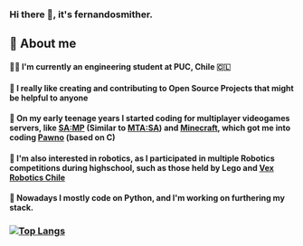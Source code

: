### Hi there 👋, it's fernandosmither.

## 🚀 About me

#### 👨‍🎓 I'm currently an engineering student at PUC, Chile 🇨🇱 

#### 📖 I really like creating and contributing to Open Source Projects that might be helpful to anyone

#### 🧒 On my early teenage years I started coding for multiplayer videogames servers, like [SA:MP](https://www.sa-mp.com/) (Similar to [MTA:SA](https://en.wikipedia.org/wiki/Multi_Theft_Auto)) and [Minecraft](https://en.wikipedia.org/wiki/Minecraft), which got me into coding [Pawno](https://es.wikipedia.org/wiki/Pawn) (based on C)
#### 🤖 I'm also interested in robotics, as I participated in multiple Robotics competitions during highschool, such as those held by Lego and [Vex Robotics Chile](https://vexrobotics.cl/)
#### 🐍 Nowadays I mostly code on Python, and I'm working on furthering my stack.
### [![Top Langs](https://github-readme-stats.vercel.app/api/top-langs/?username=fernandosmither&layout=compact)](https://github.com/anuraghazra/github-readme-stats)
